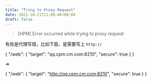 ```yaml
---
title: "Tring to Proxy Request"
date: 2021-10-21T21:00:46+08:00
draft: false
---
```



> [HPM] Error occurred while trying to proxy request

有些是代理写错，比如下面，是需要写上 `http://` 

{
  "/web": {
    "target": "qq.cpm.cm.com:8210",
    "secure": true
  }
}

=>

{
  "/web": {
    "target": "http://qq.cpm.cm.com:8210",
    "secure": true
  }
}
